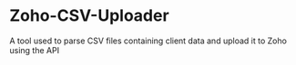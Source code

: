 # Zoho-CSV-Uploader
A tool used to parse CSV files containing client data and upload it to Zoho using the API
